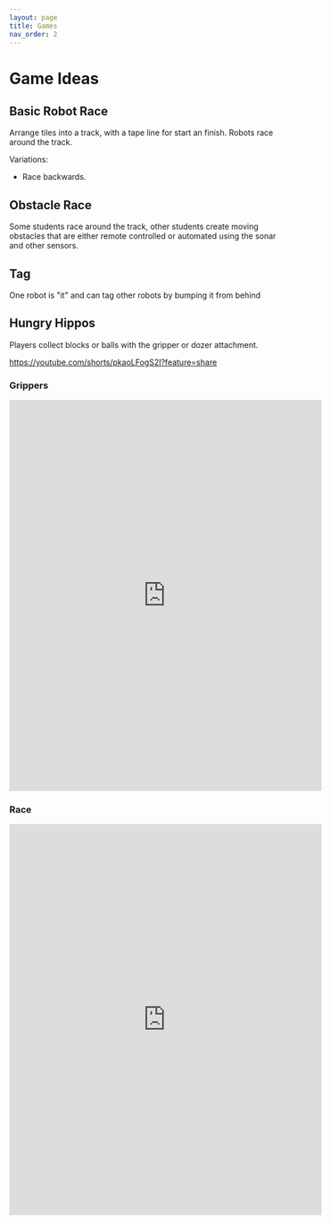 ```yaml
---
layout: page
title: Games
nav_order: 2
---
```


# Game Ideas

## Basic Robot Race

Arrange tiles into a track, with a tape line for start an finish. Robots race around the track. 

Variations:
* Race backwards.

## Obstacle Race

Some students race around the track, other students create moving obstacles
that are either remote controlled or automated using the sonar and other sensors. 


## Tag 

One robot is "it" and can tag other robots by bumping it from behind


## Hungry Hippos

Players collect blocks or balls with the gripper or dozer attachment. 


https://youtube.com/shorts/pkaoLFogS2I?feature=share


### Grippers
<iframe width="560" height="700" src="https://youtube.com/embed/pkaoLFogS2I?feature=share" title="YouTube video player" frameborder="0" allow="accelerometer; autoplay; clipboard-write; encrypted-media; gyroscope; picture-in-picture; web-share" referrerpolicy="strict-origin-when-cross-origin" allowfullscreen></iframe>

### Race

<iframe width="560" height="700" src="https://youtube.com/embed/LioIMqUmI3M?si=hYn-PWVDpjZP6-Os?feature=share" title="YouTube video player" frameborder="0" allow="accelerometer; autoplay; clipboard-write; encrypted-media; gyroscope; picture-in-picture; web-share" referrerpolicy="strict-origin-when-cross-origin" allowfullscreen></iframe>

